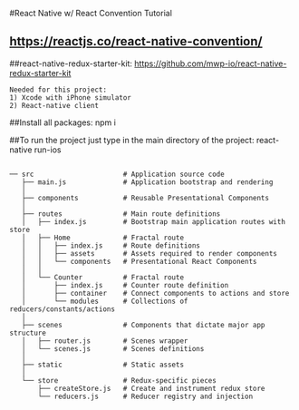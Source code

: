 #React Native w/ React Convention Tutorial
## https://reactjs.co/react-native-convention/

##react-native-redux-starter-kit:
https://github.com/mwp-io/react-native-redux-starter-kit

```
Needed for this project:
1) Xcode with iPhone simulator
2) React-native client

```
##Install all packages:
npm i

##To run the project just type in the main directory of the project:
react-native run-ios

```

── src                      # Application source code
   ├── main.js              # Application bootstrap and rendering
   │
   ├── components           # Reusable Presentational Components
   │
   ├── routes               # Main route definitions
   │   ├── index.js         # Bootstrap main application routes with store
   │   ├── Home             # Fractal route
   │   │   ├── index.js     # Route definitions
   │   │   ├── assets       # Assets required to render components
   │   │   └── components   # Presentational React Components
   │   │
   │   └── Counter          # Fractal route
   │       ├── index.js     # Counter route definition
   │       ├── container    # Connect components to actions and store
   │       └── modules      # Collections of reducers/constants/actions
   │
   ├── scenes               # Components that dictate major app structure
   │   ├── router.js        # Scenes wrapper
   │   └── scenes.js        # Scenes definitions
   │
   ├── static               # Static assets
   │
   └── store                # Redux-specific pieces
       ├── createStore.js   # Create and instrument redux store
       └── reducers.js      # Reducer registry and injection

```
